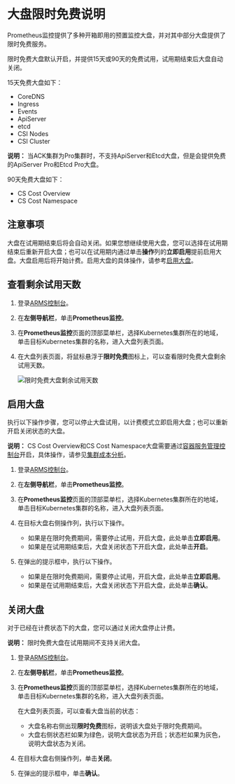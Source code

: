 # 大盘限时免费说明

Prometheus监控提供了多种开箱即用的预置监控大盘，并对其中部分大盘提供了限时免费服务。

限时免费大盘默认开启，并提供15天或90天的免费试用，试用期结束后大盘自动关闭。

15天免费大盘如下：

-   CoreDNS
-   Ingress
-   Events
-   ApiServer
-   etcd
-   CSI Nodes
-   CSI Cluster

**说明：** 当ACK集群为Pro集群时，不支持ApiServer和Etcd大盘，但是会提供免费的ApiServer Pro和Etcd Pro大盘。

90天免费大盘如下：

-   CS Cost Overview
-   CS Cost Namespace

## 注意事项

大盘在试用期结束后将会自动关闭。如果您想继续使用大盘，您可以选择在试用期结束后重新开启大盘；也可以在试用期内通过单击**操作**列的**立即启用**提前启用大盘。大盘启用后将开始计费。启用大盘的具体操作，请参考[启用大盘](#section_53f_pgc_hqn)。

## 查看剩余试用天数

1.  登录[ARMS控制台](https://arms.console.aliyun.com/#/home)。

2.  在**左侧导航栏**，单击**Prometheus监控**。

3.  在**Prometheus监控**页面的顶部菜单栏，选择Kubernetes集群所在的地域，单击目标Kubernetes集群的名称，进入大盘列表页面。

4.  在大盘列表页面，将鼠标悬浮于**限时免费**图标上，可以查看限时免费大盘剩余试用天数。

    ![限时免费大盘剩余试用天数](https://static-aliyun-doc.oss-accelerate.aliyuncs.com/assets/img/zh-CN/2440221261/p274127.png)


## 启用大盘

执行以下操作步骤，您可以停止大盘试用，以计费模式立即启用大盘；也可以重新开启关闭状态的大盘。

**说明：** CS Cost Overview和CS Cost Namespace大盘需要通过[容器服务管理控制台](https://cs.console.aliyun.com)开启，具体操作，请参见[集群成本分析](/cn.zh-CN/Kubernetes集群用户指南/成本分析/集群成本分析.md)。

1.  登录[ARMS控制台](https://arms.console.aliyun.com/#/home)。

2.  在**左侧导航栏**，单击**Prometheus监控**。

3.  在**Prometheus监控**页面的顶部菜单栏，选择Kubernetes集群所在的地域，单击目标Kubernetes集群的名称，进入大盘列表页面。

4.  在目标大盘右侧操作列，执行以下操作。

    -   如果是在限时免费期间，需要停止试用，开启大盘，此处单击**立即启用**。
    -   如果是在试用期结束后，大盘关闭状态下开启大盘，此处单击**开启**。
5.  在弹出的提示框中，执行以下操作。

    -   如果是在限时免费期间，需要停止试用，开启大盘，此处单击**立即启用**。
    -   如果是在试用期结束后，大盘关闭状态下开启大盘，此处单击**确认**。

## 关闭大盘

对于已经在计费状态下的大盘，您可以通过关闭大盘停止计费。

**说明：** 限时免费大盘在试用期间不支持关闭大盘。

1.  登录[ARMS控制台](https://arms.console.aliyun.com/#/home)。

2.  在**左侧导航栏**，单击**Prometheus监控**。

3.  在**Prometheus监控**页面的顶部菜单栏，选择Kubernetes集群所在的地域，单击目标Kubernetes集群的名称，进入大盘列表页面。

    在大盘列表页面，可以查看大盘当前的状态：

    -   大盘名称右侧出现**限时免费**图标，说明该大盘处于限时免费期间。
    -   大盘右侧状态栏如果为绿色，说明大盘状态为开启；状态栏如果为灰色，说明大盘状态为关闭。
4.  在目标大盘右侧操作列，单击**关闭**。

5.  在弹出的提示框中，单击**确认**。


